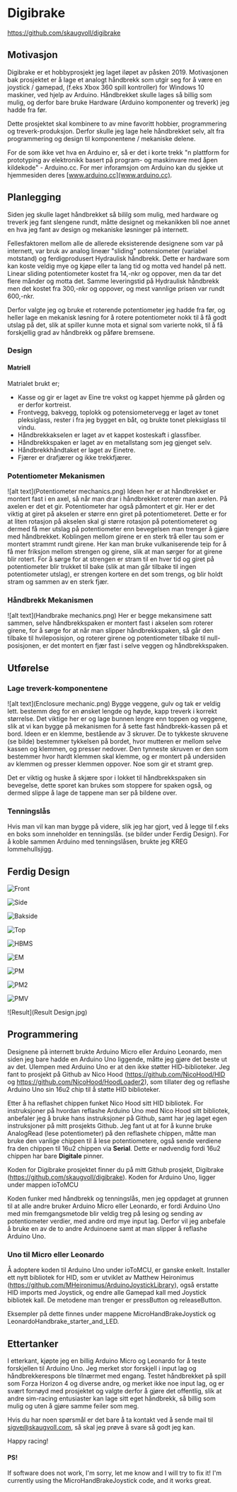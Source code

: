 # Digibrake
https://github.com/skaugvoll/digibrake

## Motivasjon
Digibrake er et hobbyprosjekt jeg laget iløpet av påsken 2019.
Motivasjonen bak prosjektet er å lage et analogt håndbrekk som utgir seg for å være en joystick / gamepad, (f.eks Xbox 360 spill kontroller)
for Windows 10 maskiner, ved hjelp av Arduino. Håndbrekket skulle lages så billig som mulig, og derfor bare bruke Hardware (Arduino komponenter og treverk) jeg hadde fra før.

Dette prosjektet skal kombinere to av mine favoritt hobbier, programmering og treverk-produksjon. Derfor skulle jeg lage hele håndbrekket selv, alt fra programmering og design til komponentene / mekaniske delene.

For de som ikke vet hva en Arduino er, så er det i korte trekk
"n plattform for prototyping av elektronikk basert på program- og maskinvare med åpen kildekode" - Arduino.cc. For mer inforamsjon om Arduino kan du sjekke ut hjemmesiden deres [www.arduino.cc](www.arduino.cc).

## Planlegging
Siden jeg skulle laget håndbrekket så bililg som mulig, med hardware og treverk jeg fant slengene rundt, måtte designet og mekanikken bli noe annet en hva jeg fant av design og mekaniske løsninger på internett.

Fellesfaktoren mellom alle de allerede eksisterende designene som var på internett, var bruk av analog lineær "sliding" potensiometer (variabel motstand) og ferdigprodusert Hydraulisk håndbrekk.
Dette er hardware som kan koste veldig mye og kjøpe eller ta lang tid og motta ved handel på nett.
Linear sliding potentiometer kostet fra 14,-nkr og oppover, men da tar det flere månder og motta det.
Samme leveringstid på Hydraulisk håndbrekk men det kostet fra 300,-nkr og oppover, og mest vannlige prisen var rundt 600,-nkr.

Derfor valgte jeg og bruke et roterende potentiometer jeg hadde fra før, og heller lage en mekanisk løsning for å rotere potentiometer nokk til å få godt utslag på det, slik at spiller kunne mota et signal som varierte nokk, til å få forskjellig grad av håndbrekk og påføre bremsene.

### Design

#### Matriell
Matrialet brukt er;
- Kasse og gir er laget av Eine tre vokst og kappet hjemme på gården og er derfor kortreist.
- Frontvegg, bakvegg, toplokk og potensiometervegg er laget av tonet pleksiglass, rester i fra jeg
bygget en båt, og brukte tonet pleksiglass til vindu.
- Håndbrekkakselen er laget av et kappet kosteskaft i glassfiber.
- Håndbrekkspaken er laget av en metallstang som jeg gjenget selv.
- Håndbrekkhåndtaket er laget av Einetre.
- Fjærer er drafjærer og ikke trekkfjærer.

### Potentiometer Mekanismen
![alt text](Potentiometer mechanics.png)
Ideen her er at håndbrekket er montert fast i en axel, så når man drar i håndbrekket roterer man axelen.
På axelen er det et gir. Potentiometer har også påmontert et gir. Her er det viktig at giret på akselen er større enn giret på potentiometeret. Dette er for at liten rotasjon på akselen skal gi større rotasjon på potentiometeret og dermed få mer utslag på potentiometer enn bevegelsen man trenger å gjøre med håndbrekket.
Koblingen mellom girene er en sterk trå eller tau som er montert strammt rundt girene. Her kan man bruke vulkaniserende teip for å få mer friksjon mellom strengen og girene, slik at man sørger for at girene blir rotert. For å sørge for at strengen er stram til en hver tid og giret på potentiometer blir trukket til bake (slik at man går tilbake til ingen potentiometer utslag), er strengen kortere en det som trengs, og blir holdt stram og sammen av en sterk fjær.

### Håndbrekk Mekanismen
![alt text](Handbrake mechanics.png)
Her er begge mekansimene satt sammen, selve håndbrekkspaken er montert fast i akselen som roterer girene,
for å sørge for at når man slipper håndbrekkspaken, så går den tilbake til hvileposisjon, og roterer girene og potentiometer tilbake til null-posisjonen, er det montert en fjær fast i selve veggen og håndbrekkspaken.


## Utførelse
### Lage treverk-komponentene
![alt text](Enclosure mechanic.png)
Bygge veggene, gulv og tak er veldig lett. bestemm deg for en ønsket lengde og høyde, kapp treverk i korrekt størrelse. Det viktige her er og lage bunnen lengre enn toppen og veggene, slik at vi kan bygge på mekanismen for å sette fast håndbrekk-kassen på et bord.
Ideen er en klemme, bestående av 3 skruver.
De to tykkeste skruvene (se bilde) bestemmer tykkelsen på bordet, hvor mutteren er mellom selve kassen og klemmen, og presser nedover. Den tynneste skruven er den som bestemmer hvor hardt klemmen skal klemme, og er montert på undersiden av klemmen og presser klemmen oppover. Noe som gir et stramt grep.

Det er viktig og huske å skjære spor i lokket til håndbrekkspaken sin bevegelse, dette sporet kan brukes som stoppere for spaken også, og dermed slippe å lage de tappene man ser på bildene over.

### Tenningslås
Hvis man vil kan man bygge på videre, slik jeg har gjort, ved å legge til f.eks en boks som inneholder en tenningslås. (se bilder under Ferdig Design). For å koble sammen Arduino med tenningslåsen, brukte jeg KREG lommehullsjigg.

## Ferdig Design
![Front](front.jpg)

![Side](side.jpg)

![Bakside](Back.jpg)

![Top](Top.jpg)

![HBMS](HandbrekkSpakeMedStoppere.jpg)

![EM](enclosureMechanics.jpg)

![PM](PotentiometerMechanics.jpg)

![PM2](PotentiometerMechanicsTwo.jpg)

![PMV](PotentiometerMechGIF.gif)

![Result](Result Design.jpg)



## Programmering
Designene på internett brukte Arduino Micro eller Arduino Leonardo, men siden jeg bare hadde en Arduino Uno liggende, måtte jeg gjøre det beste ut av det. Ulempen med Arduino Uno er at den ikke støtter HID-biblioteker. Jeg fant to prosjekt på Github av Nico Hood (https://github.com/NicoHood/HID og https://github.com/NicoHood/HoodLoader2), som tillater deg og reflashe Arduino Uno sin 16u2 chip til å støtte HID biblioteker.

Etter å ha reflashet chippen funket Nico Hood sitt HID bibliotek.
For instruksjoner på hvordan reflashe Arduino Uno med Nico Hood sitt bibliotek, anbefaler jeg å bruke hans instruksjoner på Github, samt har jeg laget egen instruksjoner på mitt prosjekts Github.
Jeg fant ut at for å kunne bruke AnalogRead (lese potentiometer) på den reflashete chippen, måtte man bruke den vanlige chippen til å lese potentiometere, også sende verdiene fra den chippen til 16u2 chippen via **Serial**. Dette er nødvendig fordi 16u2 chippen har bare **Digitale** pinner.

Koden for Digibrake prosjektet finner du på mitt Github prosjekt, Digibrake (https://github.com/skaugvoll/digibrake). Koden for Arduino Uno, ligger under mappen ioToMCU

Koden funker med håndbrekk og tenningslås, men jeg oppdaget at grunnen til at alle andre bruker Arduino Micro eller Leonardo, er fordi Arduino Uno med min fremgangsmetode blir veldig treg på lesing og sending av potentiometer verdier, med andre ord mye input lag.
Derfor vil jeg anbefale å bruke en av de to andre Arduinoene samt at man slipper å reflashe Arduino Uno.

### Uno til Micro eller Leonardo
Å adoptere koden til Arduino Uno under ioToMCU, er ganske enkelt. Installer ett nytt bibliotek for HID, som er utviklet av Matthew Heironimus (https://github.com/MHeironimus/ArduinoJoystickLibrary), også erstatte HID imports med Joystick, og endre alle Gamepad kall med Joystick bibliotek kall.
De metodene man trenger er pressButton og releaseButton.

Eksempler på dette finnes under mappene MicroHandBrakeJoystick og LeonardoHandbrake_starter_and_LED.

## Ettertanker
I etterkant, kjøpte jeg en billig Arduino Micro og Leonardo for å teste forskjellen til Arduino Uno.
Jeg merket stor forskjell i input lag og håndbrekkerespons ble tilnærmet med engang. Testet håndbrekket på spill som Forza Horizon 4 og diverse andre, og merket ikke noe input lag, og er svært fornøyd med prosjektet og valgte derfor å gjøre det offentlig, slik at andre sim-racing entusiaster kan lage sitt eget håndbrekk, så billig som mulig og uten å gjøre samme feiler som meg.

Hvis du har noen spørsmål er det bare å ta kontakt ved å sende mail til sigve@skaugvoll.com, så skal jeg prøve å svare så godt jeg kan.

Happy racing!

#### PS!
If software does not work, I'm sorry, let me know and I will try to fix it!
I'm currently using the MicroHandBrakeJoystick code, and it works great.
